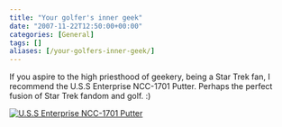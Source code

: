 ```yaml
---
title: "Your golfer's inner geek"
date: "2007-11-22T12:50:00+00:00"
categories: [General]
tags: []
aliases: [/your-golfers-inner-geek/]
---
```


If you aspire to the high priesthood of geekery, being a Star Trek fan, I recommend the U.S.S Enterprise NCC-1701 Putter. Perhaps the perfect fusion of Star Trek fandom and golf. :)

<a href="/images/uploads/2007/11/star-trek-putter.jpg" title="U.S.S Enterprise NCC-1701 Putter"><img src="/images/uploads/2007/11/star-trek-putter.jpg" alt="U.S.S Enterprise NCC-1701 Putter" border="0" /></a>
